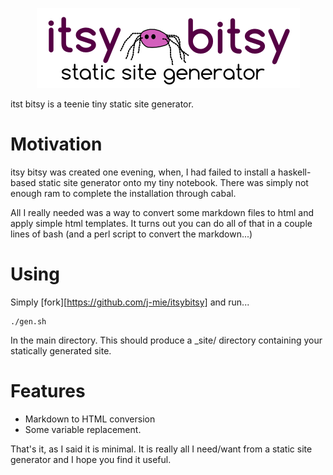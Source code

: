 
<p style="text-align:center"><img src="./images/itsybitsy.logo.png"/></p>

itst bitsy is a teenie tiny static site generator. 

Motivation
===========

itsy bitsy was created one evening, when, I had failed to install a haskell-based
static site generator onto my tiny notebook. There was simply not enough ram to complete the installation through cabal.

All I really needed was a way to convert some markdown files to html and apply
simple html templates. It turns out you can do all of that in a couple lines of
bash (and a perl script to convert the markdown...)

Using
=====

Simply [fork][https://github.com/j-mie/itsybitsy] and run...

	./gen.sh

In the main directory. This should produce a _site/ directory containing your statically generated site.

Features
========

* Markdown to HTML conversion
* Some variable replacement.

That's it, as I said it is minimal. It is really all I need/want from a static site generator and I hope you find it useful.

